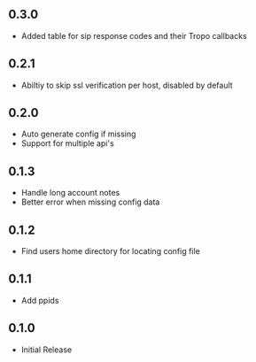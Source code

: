 ## 0.3.0

- Added table for sip response codes and their Tropo callbacks

## 0.2.1

- Abiltiy to skip ssl verification per host, disabled by default

## 0.2.0

- Auto generate config if missing
- Support for multiple api's

## 0.1.3

- Handle long account notes
- Better error when missing config data

## 0.1.2

- Find users home directory for locating config file

## 0.1.1

- Add ppids

## 0.1.0

- Initial Release
